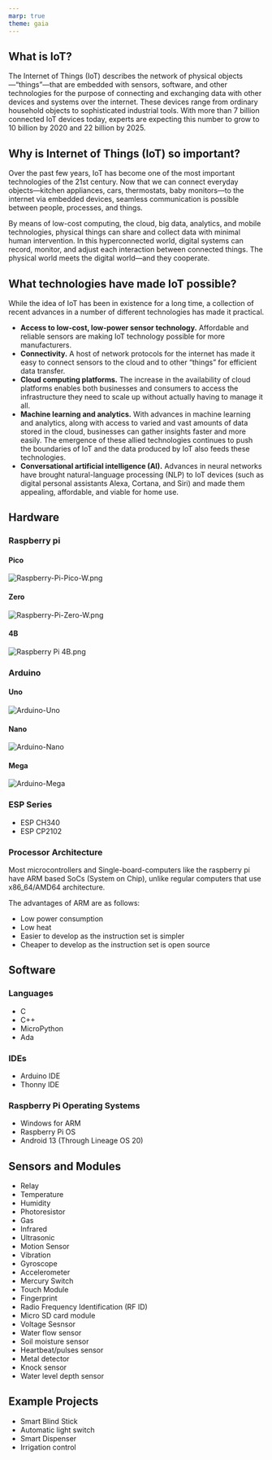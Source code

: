 ```yaml
---
marp: true
theme: gaia
---
```


## What is IoT?
The Internet of Things (IoT) describes the network of physical objects—“things”—that are embedded with sensors, software, and other technologies for the purpose of connecting and exchanging data with other devices and systems over the internet. These devices range from ordinary household objects to sophisticated industrial tools. With more than 7 billion connected IoT devices today, experts are expecting this number to grow to 10 billion by 2020 and 22 billion by 2025.

## Why is Internet of Things (IoT) so important?

Over the past few years, IoT has become one of the most important technologies of the 21st century. Now that we can connect everyday objects—kitchen appliances, cars, thermostats, baby monitors—to the internet via embedded devices, seamless communication is possible between people, processes, and things.

By means of low-cost computing, the cloud, big data, analytics, and mobile technologies, physical things can share and collect data with minimal human intervention. In this hyperconnected world, digital systems can record, monitor, and adjust each interaction between connected things. The physical world meets the digital world—and they cooperate.

## What technologies have made IoT possible?

While the idea of IoT has been in existence for a long time, a collection of recent advances in a number of different technologies has made it practical.

-   **Access to low-cost, low-power sensor technology.** Affordable and reliable sensors are making IoT technology possible for more manufacturers.
-   **Connectivity.** A host of network protocols for the internet has made it easy to connect sensors to the cloud and to other “things” for efficient data transfer.
-   **Cloud computing platforms.** The increase in the availability of cloud platforms enables both businesses and consumers to access the infrastructure they need to scale up without actually having to manage it all.
-   **Machine learning and analytics.** With advances in machine learning and analytics, along with access to varied and vast amounts of data stored in the cloud, businesses can gather insights faster and more easily. The emergence of these allied technologies continues to push the boundaries of IoT and the data produced by IoT also feeds these technologies.
-   **Conversational artificial intelligence (AI).** Advances in neural networks have brought natural-language processing (NLP) to IoT devices (such as digital personal assistants Alexa, Cortana, and Siri) and made them appealing, affordable, and viable for home use.

## Hardware
### Raspberry pi
#### Pico
![Raspberry-Pi-Pico-W.png](assets/Raspberry-Pi-Pico-W.png)

#### Zero
![Raspberry-Pi-Zero-W.png](assets/Raspberry-Pi-Zero-W.png)

#### 4B
![Raspberry Pi 4B.png](assets/Raspberry-Pi-4B.png)

### Arduino
#### Uno
![Arduino-Uno](assets/Arduino-Uno.png)

#### Nano
![Arduino-Nano](assets/Arduino-Nano.jpg)

#### Mega
![Arduino-Mega](assets/Arduino-Mega.png)

### ESP Series
- ESP CH340
- ESP CP2102

### Processor Architecture
Most microcontrollers and Single-board-computers like the raspberry pi have ARM based SoCs (System on Chip), unlike regular computers that use x86_64/AMD64 architecture.

The advantages of ARM are as follows:
- Low power consumption
- Low heat
- Easier to develop as the instruction set is simpler
- Cheaper to develop as the instruction set is open source

## Software
### Languages
- C
- C++
- MicroPython
- Ada

### IDEs
- Arduino IDE
- Thonny IDE

### Raspberry Pi Operating Systems
- Windows for ARM
- Raspberry Pi OS
- Android 13 (Through Lineage OS 20)

## Sensors and Modules
- Relay
- Temperature
- Humidity
- Photoresistor
- Gas
- Infrared
- Ultrasonic
- Motion Sensor
- Vibration
- Gyroscope
- Accelerometer
- Mercury Switch
- Touch Module
- Fingerprint
- Radio Frequency Identification (RF ID)
- Micro SD card module
- Voltage Sesnsor
- Water flow sensor
- Soil moisture sensor
- Heartbeat/pulses sensor
- Metal detector 
- Knock sensor
- Water level depth sensor

## Example Projects
- Smart Blind Stick
- Automatic light switch
- Smart Dispenser
- Irrigation control